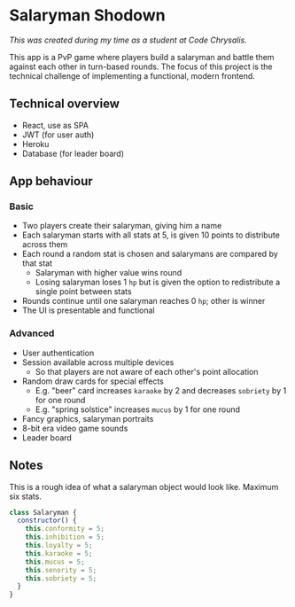 # Salaryman Shodown

*This was created during my time as a student at Code Chrysalis.*

This app is a PvP game where players build a salaryman and battle them against each other in turn-based rounds. The focus of this project is the technical challenge of implementing a functional, modern frontend.

## Technical overview

- React, use as SPA
- JWT (for user auth)
- Heroku
- Database (for leader board)

## App behaviour

### Basic

- Two players create their salaryman, giving him a name
- Each salaryman starts with all stats at 5, is given 10 points to distribute across them
- Each round a random stat is chosen and salarymans are compared by that stat
  - Salaryman with higher value wins round
  - Losing salaryman loses 1 `hp` but is given the option to redistribute a single point between stats
- Rounds continue until one salaryman reaches 0 `hp`; other is winner
- The UI is presentable and functional

### Advanced

- User authentication
- Session available across multiple devices
  - So that players are not aware of each other's point allocation
- Random draw cards for special effects
  - E.g. "beer" card increases `karaoke` by 2 and decreases `sobriety` by 1 for one round
  - E.g. "spring solstice" increases `mucus` by 1 for one round
- Fancy graphics, salaryman portraits
- 8-bit era video game sounds
- Leader board

## Notes

This is a rough idea of what a salaryman object would look like. Maximum six stats.

```javascript
class Salaryman {
  constructor() {
    this.conformity = 5;
    this.inhibition = 5;
    this.loyalty = 5;
    this.karaoke = 5;
    this.mucus = 5;
    this.senority = 5;
    this.sobriety = 5;
  }
}
```
